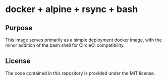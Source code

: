# docker + alpine + rsync + bash

## Purpose

This image serves primarily as a simple deployment docker image, with the minor addition of the bash shell for CircleCI compatibility.

## License

The code contained in this repository is provided under the MIT license.
